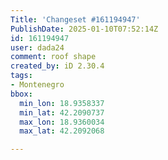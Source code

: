 ```yaml
---
Title: 'Changeset #161194947'
PublishDate: 2025-01-10T07:52:14Z
id: 161194947
user: dada24
comment: roof shape
created_by: iD 2.30.4
tags:
- Montenegro
bbox:
  min_lon: 18.9358337
  min_lat: 42.2090737
  max_lon: 18.9360034
  max_lat: 42.2092068

---
```

